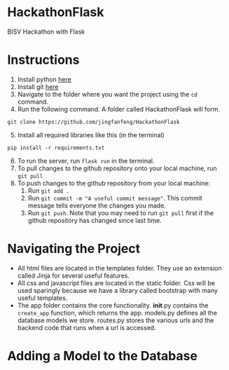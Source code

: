 # HackathonFlask

BISV Hackathon with Flask

# Instructions

1. Install python [here](https://www.python.org/downloads/)
2. Install git [here](https://git-scm.com/downloads)
3. Navigate to the folder where you want the project using the `cd` command.
4. Run the following command. A folder called HackathonFlask will form.

```
git clone https://github.com/jingfanfeng/HackathonFlask
```

5. Install all required libraries like this (in the terminal)

```
pip install -r requirements.txt
```

6. To run the server, run `flask run` in the terminal.
7. To pull changes to the github repository onto your local machine, run `git pull`
8. To push changes to the github repository from your local machine:
   1. Run `git add .`
   2. Run `git commit -m "A useful commit message"`. This commit message tells everyone the changes you made.
   3. Run `git push`. Note that you may need to run `git pull` first if the github repository has changed since last time.

# Navigating the Project

- All html files are located in the templates folder. They use an extension called Jinja for several useful features.
- All css and javascript files are located in the static folder. Css will be used sparingly because we have a library called bootstrap with many useful templates.
- The app folder contains the core functionality. **init**.py contains the `create_app` function, which returns the app. models.py defines all the database models we store. routes.py stores the various urls and the backend code that runs when a url is accessed.

# Adding a Model to the Database
